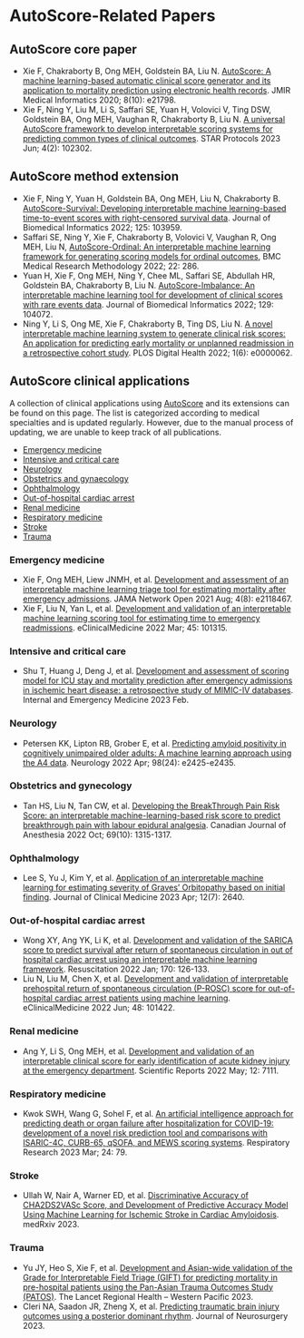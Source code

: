 # AutoScore-Related Papers

## AutoScore core paper

* Xie F, Chakraborty B, Ong MEH, Goldstein BA, Liu N. [AutoScore: A machine learning-based automatic clinical score generator and its application to mortality prediction using electronic health records](http://dx.doi.org/10.2196/21798). JMIR Medical Informatics 2020; 8(10): e21798.
* Xie F, Ning Y, Liu M, Li S, Saffari SE, Yuan H, Volovici V, Ting DSW, Goldstein BA, Ong MEH, Vaughan R, Chakraborty B, Liu N. [A universal AutoScore framework to develop interpretable scoring systems for predicting common types of clinical outcomes](https://www.sciencedirect.com/science/article/pii/S2666166723002691). STAR Protocols 2023 Jun; 4(2): 102302.

## AutoScore method extension

* Xie F, Ning Y, Yuan H, Goldstein BA, Ong MEH, Liu N, Chakraborty B. [AutoScore-Survival: Developing interpretable machine learning-based time-to-event scores with right-censored survival data](http://dx.doi.org/10.1016/j.jbi.2021.103959). Journal of Biomedical Informatics 2022; 125: 103959.
* Saffari SE, Ning Y, Xie F, Chakraborty B, Volovici V, Vaughan R, Ong MEH, Liu N, [AutoScore-Ordinal: An interpretable machine learning framework for generating scoring models for ordinal outcomes](https://doi.org/10.1186/s12874-022-01770-y), BMC Medical Research Methodology 2022; 22: 286.
* Yuan H, Xie F, Ong MEH, Ning Y, Chee ML, Saffari SE, Abdullah HR, Goldstein BA, Chakraborty B, Liu N. [AutoScore-Imbalance: An interpretable machine learning tool for development of clinical scores with rare events data](https://doi.org/10.1016/j.jbi.2022.104072). Journal of Biomedical Informatics 2022; 129: 104072.
* Ning Y, Li S, Ong ME, Xie F, Chakraborty B, Ting DS, Liu N. [A novel interpretable machine learning system to generate clinical risk scores: An application for predicting early mortality or unplanned readmission in a retrospective cohort study](https://doi.org/10.1371/journal.pdig.0000062). PLOS Digital Health 2022; 1(6): e0000062.

## AutoScore clinical applications

A collection of clinical applications using [AutoScore](https://nliulab.github.io/AutoScore/) and its extensions can be found on this page. The list is categorized according to medical specialties and is updated regularly. However, due to the manual process of updating, we are unable to keep track of all publications.

- [Emergency medicine](#emergency-medicine)
- [Intensive and critical care](#intensive-and-critical-care)
- [Neurology](#neurology)
- [Obstetrics and gynaecology](#obstetrics-and-gynaecology)
- [Ophthalmology](#ophthalmology)
- [Out-of-hospital cardiac arrest](#out-of-hospital-cardiac-arrest)
- [Renal medicine](#renal-medicine)
- [Respiratory medicine](#respiratory-medicine)
- [Stroke](#stroke)
- [Trauma](#trauma)

### Emergency medicine
* Xie F, Ong MEH, Liew JNMH, et al. [Development and assessment of an interpretable machine learning triage tool for estimating mortality after emergency admissions](https://jamanetwork.com/journals/jamanetworkopen/fullarticle/2783549). JAMA Network Open 2021 Aug; 4(8): e2118467.
* Xie F, Liu N, Yan L, et al. [Development and validation of an interpretable machine learning scoring tool for estimating time to emergency readmissions](https://www.thelancet.com/journals/eclinm/article/PIIS2589-5370(22)00045-1/fulltext). eClinicalMedicine 2022 Mar; 45: 101315.

### Intensive and critical care
* Shu T, Huang J, Deng J, et al. [Development and assessment of scoring model for ICU stay and mortality prediction after emergency admissions in ischemic heart disease: a retrospective study of MIMIC-IV databases](https://link.springer.com/article/10.1007/s11739-023-03199-7). Internal and Emergency Medicine 2023 Feb.

### Neurology
* Petersen KK, Lipton RB, Grober E, et al. [Predicting amyloid positivity in cognitively unimpaired older adults: A machine learning approach using the A4 data](https://n.neurology.org/content/early/2022/04/25/WNL.0000000000200553). Neurology 2022 Apr; 98(24): e2425-e2435.

### Obstetrics and gynecology
* Tan HS, Liu N, Tan CW, et al. [Developing the BreakThrough Pain Risk Score: an interpretable machine-learning-based risk score to predict breakthrough pain with labour epidural analgesia](https://link.springer.com/article/10.1007/s12630-022-02294-1). Canadian Journal of Anesthesia 2022 Oct; 69(10): 1315-1317. 

### Ophthalmology
* Lee S, Yu J, Kim Y, et al. [Application of an interpretable machine learning for estimating severity of Graves’ Orbitopathy based on initial finding](https://www.mdpi.com/2077-0383/12/7/2640). Journal of Clinical Medicine 2023 Apr; 12(7): 2640.

### Out-of-hospital cardiac arrest
* Wong XY, Ang YK, Li K, et al. [Development and validation of the SARICA score to predict survival after return of spontaneous circulation in out of hospital cardiac arrest using an interpretable machine learning framework](https://www.sciencedirect.com/science/article/abs/pii/S0300957221004834). Resuscitation 2022 Jan; 170: 126-133.
* Liu N, Liu M, Chen X, et al. [Development and validation of interpretable prehospital return of spontaneous circulation (P-ROSC) score for out-of-hospital cardiac arrest patients using machine learning](https://doi.org/10.1016/j.eclinm.2022.101422). eClinicalMedicine 2022 Jun; 48: 101422.

### Renal medicine
* Ang Y, Li S, Ong MEH, et al. [Development and validation of an interpretable clinical score for early identification of acute kidney injury at the emergency department](https://www.nature.com/articles/s41598-022-11129-4). Scientific Reports 2022 May; 12: 7111.

### Respiratory medicine
* Kwok SWH, Wang G, Sohel F, et al. [An artificial intelligence approach for predicting death or organ failure after hospitalization for COVID-19: development of a novel risk prediction tool and comparisons with ISARIC-4C, CURB-65, qSOFA, and MEWS scoring systems](https://respiratory-research.biomedcentral.com/articles/10.1186/s12931-023-02386-6). Respiratory Research 2023 Mar; 24: 79.

### Stroke
* Ullah W, Nair A, Warner ED, et al. [Discriminative Accuracy of CHA2DS2VASc Score, and Development of Predictive Accuracy Model Using Machine Learning for Ischemic Stroke in Cardiac Amyloidosis](https://www.medrxiv.org/content/10.1101/2023.06.16.23291530v1). medRxiv 2023.

### Trauma
* Yu JY, Heo S, Xie F, et al. [Development and Asian-wide validation of the Grade for Interpretable Field Triage (GIFT) for predicting mortality in pre-hospital patients using the Pan-Asian Trauma Outcomes Study (PATOS)](https://www.sciencedirect.com/science/article/pii/S2666606523000512). The Lancet Regional Health – Western Pacific 2023.
* Cleri NA, Saadon JR, Zheng X, et al. [Predicting traumatic brain injury outcomes using a posterior dominant rhythm](https://doi.org/10.3171/2023.4.JNS23569). Journal of Neurosurgery 2023.

